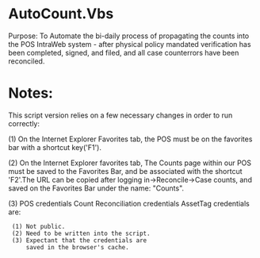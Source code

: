 # AutoCount.Vbs
Purpose: To Automate the bi-daily process 
of propagating the counts into the POS IntraWeb
system - after physical policy mandated verification 
has been completed, signed, and filed, and all case
counterrors have been reconciled.
  
# Notes: 
This script version relies on a few
necessary changes in order to run correctly: 

(1) On the Internet Explorer Favorites tab,
    the POS must be on the favorites bar with a
    shortcut key('F1'). 

(2) On the Internet Explorer
    favorites tab, The Counts page within our POS
    must be saved to the Favorites Bar, and be
    associated with the shortcut 'F2'.The URL can
    be copied after logging in->Reconcile->Case
    counts, and saved on the Favorites Bar under 
    the name: "Counts".

(3)  POS credentials
     Count Reconciliation credentials
     AssetTag credentials are: 

     (1) Not public. 
     (2) Need to be written into the script. 
     (3) Expectant that the credentials are 
         saved in the browser's cache.  
